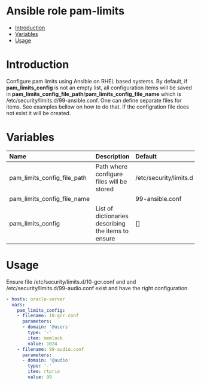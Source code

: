 Ansible role pam-limits
==========
- [Introduction](#introduction)
- [Variables](#variables)
- [Usage](#usage)

# Introduction
Configure pam limits using Ansible on RHEL based systems.
By default, if __pam_limits_config__ is not an empty list, all configuration
items will be saved in __pam_limits_config_file_path__/__pam_limits_config_file_name__ which is /etc/security/limits.d/99-ansible.conf. One can define separate files for items.
See examples bellow on how to do that. If the configration file does not exist
it will be created.

# Variables
| Name | Description | Default |
|:-----|:------------|:--------|
| pam_limits_config_file_path | Path where configure files will be stored | /etc/security/limits.d |
| pam_limits_config_file_name | | 99-ansible.conf |
| pam_limits_config | List of dictionaries describing the items to ensure | [] |

# Usage
Ensure file /etc/security/limits.d/10-gcr.conf and and /etc/security/limits.d/99-audio.conf
exist and have the right configuration.
```yaml
- hosts: oracle-server
  vars:
    pam_limits_config:
    - filename: 10-gcr.conf
      parameters:
      - domain: '@users'
        type: '-'
        item: memlock
        value: 1024
    - filename: 99-audio.conf
      parameters:
      - domain: '@audio'
        type: '-'
        item: rtprio
        value: 99
```
